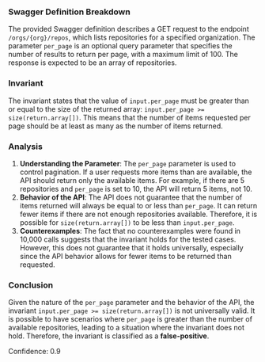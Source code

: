 ### Swagger Definition Breakdown
The provided Swagger definition describes a GET request to the endpoint `/orgs/{org}/repos`, which lists repositories for a specified organization. The parameter `per_page` is an optional query parameter that specifies the number of results to return per page, with a maximum limit of 100. The response is expected to be an array of repositories.

### Invariant
The invariant states that the value of `input.per_page` must be greater than or equal to the size of the returned array: `input.per_page >= size(return.array[])`. This means that the number of items requested per page should be at least as many as the number of items returned.

### Analysis
1. **Understanding the Parameter**: The `per_page` parameter is used to control pagination. If a user requests more items than are available, the API should return only the available items. For example, if there are 5 repositories and `per_page` is set to 10, the API will return 5 items, not 10.
2. **Behavior of the API**: The API does not guarantee that the number of items returned will always be equal to or less than `per_page`. It can return fewer items if there are not enough repositories available. Therefore, it is possible for `size(return.array[])` to be less than `input.per_page`.
3. **Counterexamples**: The fact that no counterexamples were found in 10,000 calls suggests that the invariant holds for the tested cases. However, this does not guarantee that it holds universally, especially since the API behavior allows for fewer items to be returned than requested.

### Conclusion
Given the nature of the `per_page` parameter and the behavior of the API, the invariant `input.per_page >= size(return.array[])` is not universally valid. It is possible to have scenarios where `per_page` is greater than the number of available repositories, leading to a situation where the invariant does not hold. Therefore, the invariant is classified as a **false-positive**. 

Confidence: 0.9
